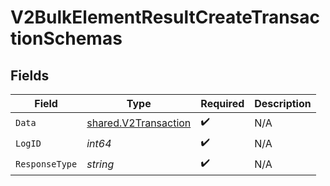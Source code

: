 # V2BulkElementResultCreateTransactionSchemas


## Fields

| Field                                                               | Type                                                                | Required                                                            | Description                                                         |
| ------------------------------------------------------------------- | ------------------------------------------------------------------- | ------------------------------------------------------------------- | ------------------------------------------------------------------- |
| `Data`                                                              | [shared.V2Transaction](../../../pkg/models/shared/v2transaction.md) | :heavy_check_mark:                                                  | N/A                                                                 |
| `LogID`                                                             | *int64*                                                             | :heavy_check_mark:                                                  | N/A                                                                 |
| `ResponseType`                                                      | *string*                                                            | :heavy_check_mark:                                                  | N/A                                                                 |